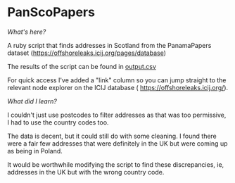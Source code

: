 # PanScoPapers

*What's here?*

A ruby script that finds addresses in Scotland from the PanamaPapers dataset (https://offshoreleaks.icij.org/pages/database)

The results of the script can be found in [output.csv](https://github.com/digitalWestie/PanScoPapers/blob/master/output.csv)

For quick access I've added a "link" column so you can jump straight to the relevant node explorer on the ICIJ database ( https://offshoreleaks.icij.org/).

*What did I learn?*

I couldn't just use postcodes to filter addresses as that was too permissive, I had to use the country codes too. 

The data is decent, but it could still do with some cleaning. I found there were a fair few addresses that were definitely in the UK but were coming up as being in Poland. 

It would be worthwhile modifying the script to find these discrepancies, ie, addresses in the UK but with the wrong country code.
